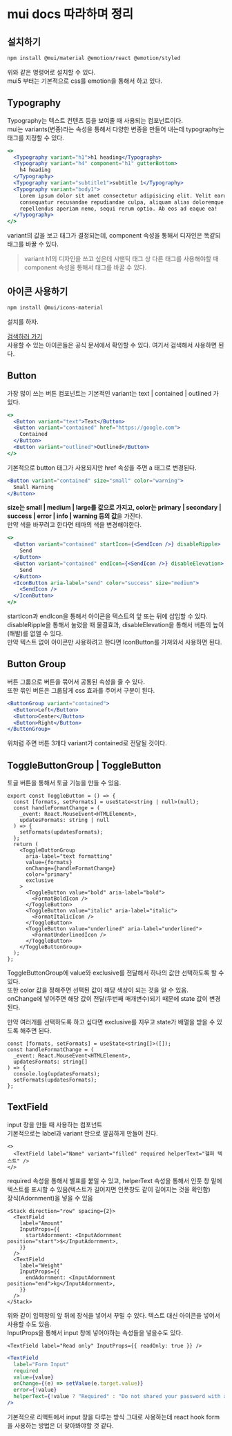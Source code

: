 # mui docs 따라하며 정리

## 설치하기

```bash
npm install @mui/material @emotion/react @emotion/styled
```

위와 같은 명령어로 설치할 수 있다.  
mui5 부터는 기본적으로 css를 emotion을 통해서 하고 있다.

## Typography

Typography는 텍스트 컨텐츠 등을 보여줄 때 사용되는 컴포넌트이다.  
mui는 variants(변종)라는 속성을 통해서 다양한 변종을 만들어 내는데 typography는 태그를 지정할 수 있다.

```jsx
<>
  <Typography variant="h1">h1 heading</Typography>
  <Typography variant="h4" component="h1" gutterBottom>
    h4 heading
  </Typography>
  <Typography variant="subtitle1">subtitle 1</Typography>
  <Typography variant="body1">
    Lorem ipsum dolor sit amet consectetur adipisicing elit. Velit earum hic
    consequatur recusandae repudiandae culpa, aliquam alias doloremque sint,
    repellendus aperiam nemo, sequi rerum optio. Ab eos ad eaque ea!
  </Typography>
</>
```

variant의 값을 보고 태그가 결정되는데, component 속성을 통해서 디자인은 똑같되 태그를 바꿀 수 있다.

> variant h1의 디자인을 쓰고 싶은데 시맨틱 태그 상 다른 태그를 사용해야할 때 component 속성을 통해서 태그를 바꿀 수 있다.

## 아이콘 사용하기

```bash
npm install @mui/icons-material
```

설치를 하자.

[검색하러 가기](https://mui.com/material-ui/material-icons/)  
사용할 수 있는 아이콘들은 공식 문서에서 확인할 수 있다. 여기서 검색해서 사용하면 된다.

## Button

가장 많이 쓰는 버튼 컴포넌트는 기본적인 variant는 text | contained | outlined 가 있다.

```jsx
<>
  <Button variant="text">Text</Button>
  <Button variant="contained" href="https://google.com">
    Contained
  </Button>
  <Button variant="outlined">Outlined</Button>
</>
```

기본적으로 button 태그가 사용되지만 href 속성을 주면 a 태그로 변경된다.

```jsx
<Button variant="contained" size="small" color="warning">
  Small Warning
</Button>
```

**size는 small | medium | large를 값으로 가지고, color는 primary | secondary | success | error | info | warning 등의 값**을 가진다.  
만약 색을 바꾸려고 한다면 테마의 색을 변경해야한다.

```jsx
<>
  <Button variant="contained" startIcon={<SendIcon />} disableRipple>
    Send
  </Button>
  <Button variant="contained" endIcon={<SendIcon />} disableElevation>
    Send
  </Button>
  <IconButton aria-label="send" color="success" size="medium">
    <SendIcon />
  </IconButton>
</>
```

startIcon과 endIcon을 통해서 아이콘을 텍스트의 앞 또는 뒤에 삽입할 수 있다.  
disableRipple을 통해서 눌렀을 때 물결효과, disableElevation을 통해서 버튼의 높이(해발)를 없앨 수 있다.  
만약 텍스트 없이 아이콘만 사용하려고 한다면 IconButton를 가져와서 사용하면 된다.

## Button Group

버튼 그룹으로 버튼을 묶어서 공통된 속성을 줄 수 있다.  
또한 묶인 버튼은 그룹답게 css 효과를 주어서 구분이 된다.

```jsx
<ButtonGroup variant="contained">
  <Button>Left</Button>
  <Button>Center</Button>
  <Button>Right</Button>
</ButtonGroup>
```

위처럼 주면 버튼 3개다 variant가 contained로 전달될 것이다.

## ToggleButtonGroup | ToggleButton

토글 버튼을 통해서 토글 기능을 만들 수 있음.

```tsx
export const ToggleButton = () => {
  const [formats, setFormats] = useState<string | null>(null);
  const handleFormatChange = (
    _event: React.MouseEvent<HTMLElement>,
    updatesFormats: string | null
  ) => {
    setFormats(updatesFormats);
  };
  return (
    <ToggleButtonGroup
      aria-label="text formatting"
      value={formats}
      onChange={handleFormatChange}
      color="primary"
      exclusive
    >
      <ToggleButton value="bold" aria-label="bold">
        <FormatBoldIcon />
      </ToggleButton>
      <ToggleButton value="italic" aria-label="italic">
        <FormatItalicIcon />
      </ToggleButton>
      <ToggleButton value="underlined" aria-label="underlined">
        <FormatUnderlinedIcon />
      </ToggleButton>
    </ToggleButtonGroup>
  );
};
```

ToggleButtonGroup에 value와 exclusive를 전달해서 하나의 값만 선택하도록 할 수 있다.  
또한 color 값을 정해주면 선택된 값이 해당 색상이 되는 것을 알 수 있음.  
onChange에 넣어주면 해당 값이 전달(두번째 매개변수)되기 때문에 state 값이 변경된다.

만약 여러개를 선택하도록 하고 싶다면 exclusive를 지우고 state가 배열을 받을 수 있도록 해주면 된다.

```tsx
const [formats, setFormats] = useState<string[]>([]);
const handleFormatChange = (
  _event: React.MouseEvent<HTMLElement>,
  updatesFormats: string[]
) => {
  console.log(updatesFormats);
  setFormats(updatesFormats);
};
```

## TextField

input 창을 만들 때 사용하는 컴포넌트  
기본적으로는 label과 variant 만으로 깔끔하게 만들어 진다.

```tsx
<>
  <TextField label="Name" variant="filled" required helperText="헬퍼 텍스트" />
</>
```

required 속성을 통해서 별표를 붙일 수 있고, helperText 속성을 통해서 인풋 창 밑에 텍스트를 표시할 수 있음(텍스트가 길어지면 인풋창도 같이 길어지는 것을 확인함)  
장식(Adornment)을 넣을 수 있음

```tsx
<Stack direction="row" spacing={2}>
  <TextField
    label="Amount"
    InputProps={{
      startAdornment: <InputAdornment position="start">$</InputAdornment>,
    }}
  />
  <TextField
    label="Weight"
    InputProps={{
      endAdornment: <InputAdornment position="end">kg</InputAdornment>,
    }}
  />
</Stack>
```

위와 같이 입력창의 앞 뒤에 장식을 넣어서 꾸밀 수 있다. 텍스트 대신 아이콘을 넣어서 사용할 수도 있음.  
InputProps을 통해서 input 창에 넣어야하는 속성들을 넣을수도 있다.

```tsx
<TextField label="Read only" InputProps={{ readOnly: true }} />
```

```jsx
<TextField
  label="Form Input"
  required
  value={value}
  onChange={(e) => setValue(e.target.value)}
  error={!value}
  helperText={!value ? "Required" : "Do not shared your password with anyone"}
/>
```

기본적으로 리액트에서 input 창을 다루는 방식 그대로 사용하는데 react hook form 을 사용하는 방법은 더 찾아봐야할 것 같다.

